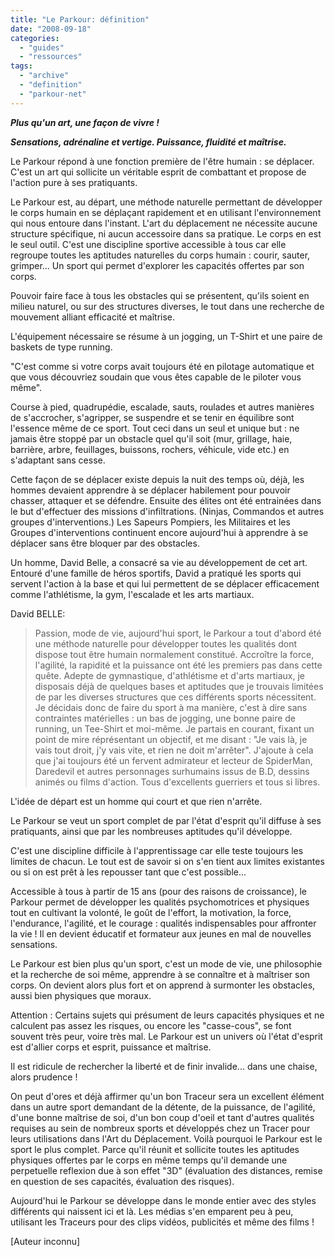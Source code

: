 ```yaml
---
title: "Le Parkour: définition"
date: "2008-09-18"
categories: 
  - "guides"
  - "ressources"
tags: 
  - "archive"
  - "definition"
  - "parkour-net"
---
```


**_Plus qu'un art, une façon de vivre !_**

**_Sensations, adrénaline et vertige. Puissance, fluidité et maîtrise._**

Le Parkour répond à une fonction première de l'être humain : se déplacer. C'est un art qui sollicite un véritable esprit de combattant et propose de l'action pure à ses pratiquants.

Le Parkour est, au départ, une méthode naturelle permettant de développer le corps humain en se déplaçant rapidement et en utilisant l'environnement qui nous entoure dans l'instant. L'art du déplacement ne nécessite aucune structure spécifique, ni aucun accessoire dans sa pratique. Le corps en est le seul outil. C'est une discipline sportive accessible à tous car elle regroupe toutes les aptitudes naturelles du corps humain : courir, sauter, grimper... Un sport qui permet d'explorer les capacités offertes par son corps.

Pouvoir faire face à tous les obstacles qui se présentent, qu'ils soient en milieu naturel, ou sur des structures diverses, le tout dans une recherche de mouvement alliant efficacité et maîtrise.

L'équipement nécessaire se résume à un jogging, un T-Shirt et une paire de baskets de type running.

"C'est comme si votre corps avait toujours été en pilotage automatique et que vous découvriez soudain que vous êtes capable de le piloter vous même".

Course à pied, quadrupédie, escalade, sauts, roulades et autres manières de s'accrocher, s'agripper, se suspendre et se tenir en équilibre sont l'essence même de ce sport. Tout ceci dans un seul et unique but : ne jamais être stoppé par un obstacle quel qu'il soit (mur, grillage, haie, barrière, arbre, feuillages, buissons, rochers, véhicule, vide etc.) en s'adaptant sans cesse.

Cette façon de se déplacer existe depuis la nuit des temps où, déjà, les hommes devaient apprendre à se déplacer habilement pour pouvoir chasser, attaquer et se défendre. Ensuite des élites ont été entrainées dans le but d'effectuer des missions d'infiltrations. (Ninjas, Commandos et autres groupes d'interventions.) Les Sapeurs Pompiers, les Militaires et les Groupes d'interventions continuent encore aujourd'hui à apprendre à se déplacer sans être bloquer par des obstacles.

Un homme, David Belle, a consacré sa vie au développement de cet art. Entouré d'une famille de héros sportifs, David a pratiqué les sports qui servent l'action à la base et qui lui permettent de se déplacer efficacement comme l'athlétisme, la gym, l'escalade et les arts martiaux.

David BELLE:

> Passion, mode de vie, aujourd'hui sport, le Parkour a tout d'abord été une méthode naturelle pour développer toutes les qualités dont dispose tout être humain normalement constitué. Accroître la force, l'agilité, la rapidité et la puissance ont été les premiers pas dans cette quête. Adepte de gymnastique, d'athlétisme et d'arts martiaux, je disposais déjà de quelques bases et aptitudes que je trouvais limitées de par les diverses structures que ces différents sports nécessitent. Je décidais donc de faire du sport à ma manière, c'est à dire sans contraintes matérielles : un bas de jogging, une bonne paire de running, un Tee-Shirt et moi-même. Je partais en courant, fixant un point de mire réprésentant un objectif, et me disant : "Je vais là, je vais tout droit, j'y vais vite, et rien ne doit m'arrêter". J'ajoute à cela que j'ai toujours été un fervent admirateur et lecteur de SpiderMan, Daredevil et autres personnages surhumains issus de B.D, dessins animés ou films d'action. Tous d'excellents guerriers et tous si libres.

L'idée de départ est un homme qui court et que rien n'arrête.

Le Parkour se veut un sport complet de par l'état d'esprit qu'il diffuse à ses pratiquants, ainsi que par les nombreuses aptitudes qu'il développe.

C'est une discipline difficile à l'apprentissage car elle teste toujours les limites de chacun. Le tout est de savoir si on s'en tient aux limites existantes ou si on est prêt à les repousser tant que c'est possible...

Accessible à tous à partir de 15 ans (pour des raisons de croissance), le Parkour permet de développer les qualités psychomotrices et physiques tout en cultivant la volonté, le goût de l'effort, la motivation, la force, l'endurance, l'agilité, et le courage : qualités indispensables pour affronter la vie ! Il en devient éducatif et formateur aux jeunes en mal de nouvelles sensations.

Le Parkour est bien plus qu'un sport, c'est un mode de vie, une philosophie et la recherche de soi même, apprendre à se connaître et à maîtriser son corps. On devient alors plus fort et on apprend à surmonter les obstacles, aussi bien physiques que moraux.

Attention : Certains sujets qui présument de leurs capacités physiques et ne calculent pas assez les risques, ou encore les "casse-cous", se font souvent très peur, voire très mal. Le Parkour est un univers où l'état d'esprit est d'allier corps et esprit, puissance et maîtrise.

Il est ridicule de rechercher la liberté et de finir invalide... dans une chaise, alors prudence !

On peut d'ores et déjà affirmer qu'un bon Traceur sera un excellent élément dans un autre sport demandant de la détente, de la puissance, de l'agilité, d'une bonne maîtrise de soi, d'un bon coup d'oeil et tant d'autres qualités requises au sein de nombreux sports et développés chez un Tracer pour leurs utilisations dans l'Art du Déplacement. Voilà pourquoi le Parkour est le sport le plus complet. Parce qu'il réunit et sollicite toutes les aptitudes physiques offertes par le corps en même temps qu'il demande une perpetuelle reflexion due à son effet "3D" (évaluation des distances, remise en question de ses capacités, évaluation des risques).

Aujourd'hui le Parkour se développe dans le monde entier avec des styles différents qui naissent ici et là. Les médias s'en emparent peu à peu, utilisant les Traceurs pour des clips vidéos, publicités et même des films !

\[Auteur inconnu\]
